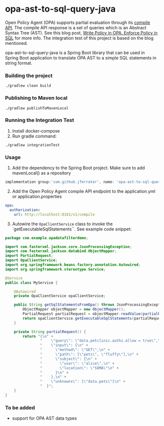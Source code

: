 # opa-ast-to-sql-query-java

Open Policy Agent (OPA) supports partial evaluation through its [compile API](https://www.openpolicyagent.org/docs/latest/rest-api/#compile-api).
The compile API response is a set of queries which is an Abstract Syntax Tree (AST).
See this blog post, [Write Policy in OPA. Enforce Policy in SQL](https://blog.openpolicyagent.org/write-policy-in-opa-enforce-policy-in-sql-d9d24db93bf4)
for more info. The integration test of this project is based on the blog mentioned.

opa-ast-to-sql-query-java is a Spring Boot library that can be used in Spring Boot application to translate OPA AST to a simple SQL statements in string format.

### Building the project
```console    
./gradlew clean build
```
### Publishing to Maven local
```console
./gradlew publishToMavenLocal
```
### Running the Integration Test
1. Install docker-compose
2. Run gradle command:
```console
./gradlew integrationTest
```
### Usage
1. Add the dependency to the Spring Boot project. Make sure to add mavenLocal() as a repository
```groovy
implementation group:'com.github.jferrater', name: 'opa-ast-to-sql-query-java', version: '0.1'
````  
2. Add the Open Policy Agent compile API endpoint to the application.yml or application.properties
````yaml
opa:
  authorization:
    url: http://localhost:8181/v1/compile
````
3. Autowire the ``OpaClientService`` class to invoke the `getExecutableSqlStatements``. See example code snippet:

```java
package com.example.opadatafilterdemo;

import com.fasterxml.jackson.core.JsonProcessingException;
import com.fasterxml.jackson.databind.ObjectMapper;
import PartialRequest;
import OpaClientService;
import org.springframework.beans.factory.annotation.Autowired;
import org.springframework.stereotype.Service;

@Service
public class MyService {

    @Autowired
    private OpaClientService opaClientService;

    public String getSqlStatementsFromOpa() throws JsonProcessingException {
        ObjectMapper objectMapper = new ObjectMapper();
        PartialRequest partialRequest = objectMapper.readValue(partialRequest(), PartialRequest.class);
        return opaClientService.getExecutableSqlStatements(partialRequest);
    }

    private String partialRequest() {
        return "{\n" +
                "    \"query\": \"data.petclinic.authz.allow = true\",\n" +
                "    \"input\": {\n" +
                "      \"method\": \"GET\",\n" +
                "      \"path\": [\"pets\", \"fluffy\"],\n" +
                "      \"subject\": {\n" +
                "        \"user\": \"alice\",\n" +
                "        \"location\": \"SOMA\"\n" +
                "      }\n" +
                "    },\n" +
                "    \"unknowns\": [\"data.pets\"]\n" +
                "  }";
    }
}
```

### To be added
- support for OPA AST data types